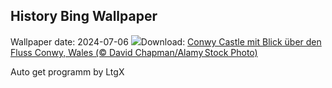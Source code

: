 ## History Bing Wallpaper
Wallpaper date: 2024-07-06
![](https://www.bing.com/th?id=OHR.ConwyRiver_DE-DE2411903151_UHD.jpg&w=1000)Download: [Conwy Castle mit Blick über den Fluss Conwy, Wales (© David Chapman/Alamy Stock Photo)](https://www.bing.com/th?id=OHR.ConwyRiver_DE-DE2411903151_UHD.jpg)

Auto get programm by LtgX
